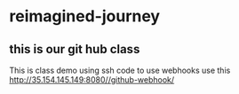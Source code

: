 # reimagined-journey
## this is our git hub class
This is class demo using ssh code
to use webhooks use this http://35.154.145.149:8080//github-webhook/
